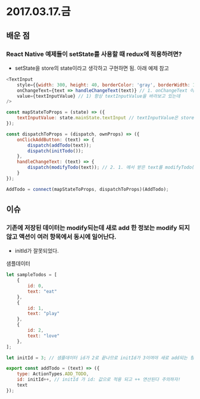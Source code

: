 # 2017.03.17.금

## 배운 점

### React Native 예제들이 setState를 사용할 때 redux에 적용하려면?
* setState을 store의 state이라고 생각하고 구현하면 됨. 아래 예제 참고
```javascript
<TextInput
    style={{width: 300, height: 40, borderColor: 'gray', borderWidth: 1}}
    onChangeText={text => handleChangeText(text)} // 1. onChangeText 이벤트로 발생한 text를 handleChangeText(text)로 넘겨주고
    value={textInputValue} // 1) 항상 textInputValue을 바라보고 있는데
/>

const mapStateToProps = (state) => ({
    textInputValue: state.mainState.textInput // textInputValue은 store의 mainState리듀서에 들어있는 textInput이다.
});

const dispatchToProps = (dispatch, ownProps) => ({
    onClickAddButton: (text) => {
        dispatch(addTodo(text));
        dispatch(initTodo());
    },
    handleChangeText: (text) => {
        dispatch(modifyTodo(text)); // 2. 1. 에서 받은 text를 modifyTodo(text)에 넣어서 dispatch()시켜준다.
    }
});

AddTodo = connect(mapStateToProps, dispatchToProps)(AddTodo);
```

## 이슈

### 기존에 저장된 데이터는 modify되는데 새로 add 한 정보는 modify 되지않고 액션이 여러 항목에서 동시에 일어난다.

* initId가 잘못되었다.

샘플데이터
```javascript
let sampleTodos = [
    {
        id: 0,
        text: "eat"
    },
    {
        id: 1,
        text: "play"
    },
    {
        id: 2,
        text: "love"
    },
];
```

```javascript
let initId = 3; // 샘플데이터 id가 2로 끝나므로 initId가 3이여야 새로 add되는 항목에 3이 들어가고 ++ 연산되어 다음 항목에 id값으로 4를 넣을 준비를 하게 된다.

export const addTodo = (text) => ({
    type: ActionTypes.ADD_TODO,
    id: initId++, // initId 가 id: 값으로 적용 되고 ++ 연산된다 주의하자!
    text
});
```